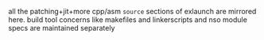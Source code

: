 all the patching+jit+more cpp/asm `source` sections of exlaunch are mirrored here. build tool concerns like makefiles and linkerscripts and nso module specs are maintained separately
